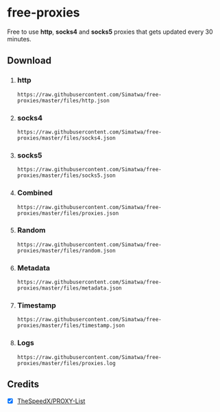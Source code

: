 # free-proxies
Free to use **http**, **socks4** and **socks5** proxies that gets updated every 30 minutes.

## Download

1. ### http

   ```
   https://raw.githubusercontent.com/Simatwa/free-proxies/master/files/http.json
   ```

2. ### socks4

   ```
   https://raw.githubusercontent.com/Simatwa/free-proxies/master/files/socks4.json
   ```

3. ### socks5

   ```
   https://raw.githubusercontent.com/Simatwa/free-proxies/master/files/socks5.json
   ```

4. ### Combined

   ```
   https://raw.githubusercontent.com/Simatwa/free-proxies/master/files/proxies.json
   ```

5. ### Random

   ```
   https://raw.githubusercontent.com/Simatwa/free-proxies/master/files/random.json
   ```

6. ### Metadata

   ```
   https://raw.githubusercontent.com/Simatwa/free-proxies/master/files/metadata.json
   ```

7. ### Timestamp

   ```
   https://raw.githubusercontent.com/Simatwa/free-proxies/master/files/timestamp.json
   ```

8. ### Logs

   ```
   https://raw.githubusercontent.com/Simatwa/free-proxies/master/files/proxies.log
   ```

## Credits

- [x] [TheSpeedX/PROXY-List](https://github.com/TheSpeedX/PROXY-List)